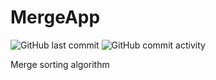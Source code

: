 # MergeApp
![GitHub last commit](https://img.shields.io/github/last-commit/AlexeyGoncharenko/MergeApp)
![GitHub commit activity](https://img.shields.io/github/commit-activity/w/AlexeyGoncharenko/MergeApp)

Merge sorting algorithm
